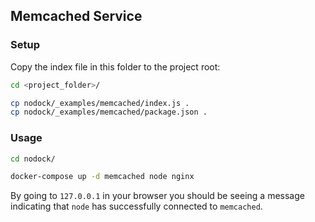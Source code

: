 ## Memcached Service

### Setup

Copy the index file in this folder to the project root:

```bash
cd <project_folder>/

cp nodock/_examples/memcached/index.js .
cp nodock/_examples/memcached/package.json .
```

### Usage

```bash
cd nodock/

docker-compose up -d memcached node nginx
```

By going to `127.0.0.1` in your browser you should be seeing a message indicating that `node` has successfully connected to `memcached`.